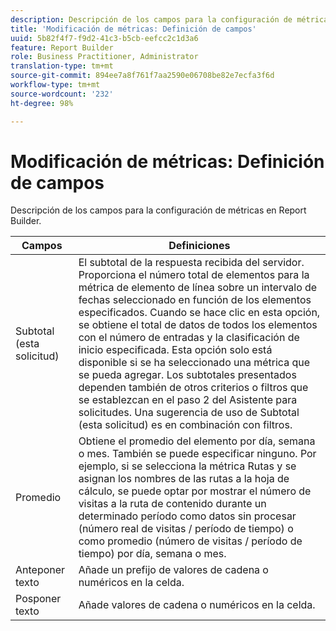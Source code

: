 ```yaml
---
description: Descripción de los campos para la configuración de métricas en Report Builder.
title: 'Modificación de métricas: Definición de campos'
uuid: 5b82f4f7-f9d2-41c3-b5cb-eefcc2c1d3a6
feature: Report Builder
role: Business Practitioner, Administrator
translation-type: tm+mt
source-git-commit: 894ee7a8f761f7aa2590e06708be82e7ecfa3f6d
workflow-type: tm+mt
source-wordcount: '232'
ht-degree: 98%

---
```



# Modificación de métricas: Definición de campos

Descripción de los campos para la configuración de métricas en Report Builder.

| Campos | Definiciones |
|--- |--- |
| Subtotal (esta solicitud) | El subtotal de la respuesta recibida del servidor. Proporciona el número total de elementos para la métrica de elemento de línea sobre un intervalo de fechas seleccionado en función de los elementos especificados. Cuando se hace clic en esta opción, se obtiene el total de datos de todos los elementos con el número de entradas y la clasificación de inicio especificada.  Esta opción solo está disponible si se ha seleccionado una métrica que se pueda agregar. Los subtotales presentados dependen también de otros criterios o filtros que se establezcan en el paso 2 del Asistente para solicitudes. Una sugerencia de uso de Subtotal (esta solicitud) es en combinación con filtros. |
| Promedio | Obtiene el promedio del elemento por día, semana o mes. También se puede especificar ninguno.  Por ejemplo, si se selecciona la métrica Rutas y se asignan los nombres de las rutas a la hoja de cálculo, se puede optar por mostrar el número de visitas a la ruta de contenido durante un determinado período como datos sin procesar (número real de visitas / período de tiempo) o como promedio (número de visitas / período de tiempo) por día, semana o mes. |
| Anteponer texto | Añade un prefijo de valores de cadena o numéricos en la celda. |
| Posponer texto | Añade valores de cadena o numéricos en la celda. |
